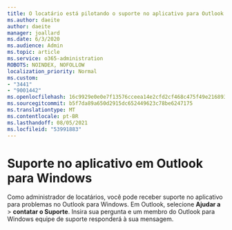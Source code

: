 ```yaml
---
title: O locatário está pilotando o suporte no aplicativo para Outlook
ms.author: daeite
author: daeite
manager: joallard
ms.date: 6/3/2020
ms.audience: Admin
ms.topic: article
ms.service: o365-administration
ROBOTS: NOINDEX, NOFOLLOW
localization_priority: Normal
ms.custom:
- "3441"
- "9001442"
ms.openlocfilehash: 16c9929e0e0e7f13576cceea14e2cfd2cf468c475f49e216893667ca0fa1a00e
ms.sourcegitcommit: b5f7da89a650d2915dc652449623c78be6247175
ms.translationtype: MT
ms.contentlocale: pt-BR
ms.lasthandoff: 08/05/2021
ms.locfileid: "53991883"
---
```

# <a name="in-app-support-in-outlook-for-windows"></a>Suporte no aplicativo em Outlook para Windows

Como administrador de locatários, você pode receber suporte no aplicativo para problemas no Outlook para Windows. Em Outlook, selecione **Ajudar a**  >  **contatar o Suporte**. Insira sua pergunta e um membro do Outlook para Windows equipe de suporte responderá à sua mensagem.